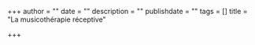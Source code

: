 +++
author = ""
date = ""
description = ""
publishdate = ""
tags = []
title = "La musicothérapie réceptive"

+++
